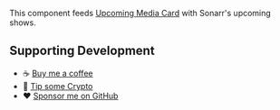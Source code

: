 This component feeds [Upcoming Media Card](./146783593) with Sonarr's upcoming shows.

## Supporting Development
- :coffee: [Buy me a coffee](https://www.buymeacoffee.com/FgwNR2l)
- :1st_place_medal: [Tip some Crypto](https://github.com/sponsors/maykar)
- :heart: [Sponsor me on GitHub](https://github.com/sponsors/maykar)
